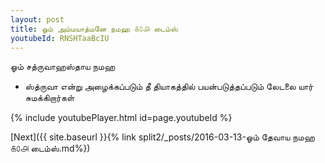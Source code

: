 ```yaml
---
layout: post
title: ஓம் அம்மயாத்மனே நமஹ ௧௦௮ டைம்ஸ்
youtubeId: RNSHTaaBcIU
---
```

 
 
 ஓம் சத்ருவாஹஸ்தாய நமஹ  
 
 - ஸ்த்ருவா என்று அழைக்கப்படும் தீ தியாகத்தில் பயன்படுத்தப்படும் லேடலை யார் சுமக்கிறார்கள் 
 
  
 
  
 
 
 
 
 
 


{% include youtubePlayer.html id=page.youtubeId %}
 
[Next]({{ site.baseurl }}{% link  split2/_posts/2016-03-13-ஓம் தேவாய நமஹ ௧௦௮ டைம்ஸ்.md%})
 
